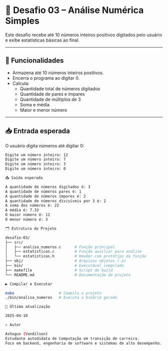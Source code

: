 # 🧮 Desafio 03 – Análise Numérica Simples

Este desafio recebe até 10 números inteiros positivos digitados pelo usuário e exibe estatísticas básicas ao final.

---

## 🎯 Funcionalidades

- Armazena até 10 números inteiros positivos.
- Encerra o programa ao digitar 0.
- Calcula:
  - Quantidade total de números digitados
  - Quantidade de pares e ímpares
  - Quantidade de múltiplos de 3
  - Soma e média
  - Maior e menor número

---

## 📥 Entrada esperada

O usuário digita números até digitar 0:

```bash
Digite um número inteiro: 12
Digite um número inteiro: 7
Digite um número inteiro: 3
Digite um número inteiro: 0

📤 Saída esperada

A quantidade de números digitados é: 3
A quantidade de números pares é: 1
A quantidade de números ímpares é: 2
A quantidade de números divisíveis por 3 é: 2
A soma dos números é: 22
A média é: 7.33
O maior número é: 12
O menor número é: 3

🗂 Estrutura do Projeto

desafio-03/
├── src/
│   ├── analisa_numeros.c      # Função principal
│   ├── estatisticas.c         # Função auxiliar para análise
│   └── estatisticas.h         # Header com protótipo da função
├── obj/                       # Arquivos objetos (.o)
├── bin/                       # Executável compilado
├── makefile                   # Script de build
└── README.md                  # Documentação do projeto

▶️ Compilar e Executar

make                    # Compila o projeto
./bin/analisa_numeros   # Executa o binário gerado

📅 Última atualização

2025-04-10

✍️ Autor

Ashogun (Vandilson)
Estudante autodidata de Computação em transição de carreira.
Foco em backend, engenharia de software e sistemas de alto desempenho.
